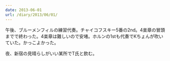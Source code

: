 ```yaml
---
date: 2013-06-01
url: /diary/2013/06/01/
---
```


午後、ブルーメンフィルの練習代奏。チャイコフスキー5番の2nd。4楽章の冒頭までで終わった。4楽章は難しいので安堵。ホルンの1stも代奏でKちょんが吹いていた。かっこよかった。

夜、新宿の見晴らしがいい某所でT氏と飲む。